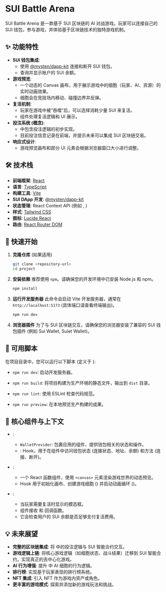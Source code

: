 # SUI Battle Arena

SUI Battle Arena 是一款基于 SUI 区块链的 AI 对战游戏。玩家可以连接自己的 SUI 钱包，参与游戏，并体验基于区块链技术的独特游戏机制。

## ✨ 功能特性

*   **SUI 钱包集成**:
    *   使用 [@mysten/dapp-kit](https://www.npmjs.com/package/@mysten/dapp-kit) 连接和断开 SUI 钱包。
    *   查询并显示账户的 SUI 余额。
*   **游戏预览**:
    *   一个动态的 Canvas 画布，用于展示游戏中的细胞（玩家、AI、资源）的实时动画效果。
    *   细胞会在竞技场内移动、碰撞边界并反弹。
*   **复活机制**:
    *   玩家在游戏中被“吞噬”后，可以选择消耗少量 SUI 来复活。
    *   <mcfile name="ReviveModal.tsx" path="d:\sui_cli\AI-Battle\project\src\components\ReviveModal.tsx"></mcfile> 组件处理复活逻辑和 UI 展示。
*   **投注系统 (概念)**:
    *   <mcfile name="BettingContext.tsx" path="d:\sui_cli\AI-Battle\project\src\context\BettingContext.tsx"></mcfile> 中包含投注逻辑的初步实现。
    *   目前投注信息记录在前端，并提示未来可以集成 SUI 区块链交易。
*   **响应式设计**:
    *   游戏预览画布和部分 UI 元素会根据浏览器窗口大小进行调整。

## 🛠️ 技术栈

*   **前端框架**: [React](https://reactjs.org/)
*   **语言**: [TypeScript](https://www.typescriptlang.org/)
*   **构建工具**: [Vite](https://vitejs.dev/)
*   **SUI DApp 开发**: [@mysten/dapp-kit](https://www.npmjs.com/package/@mysten/dapp-kit)
*   **状态管理**: React Context API (例如 <mcfile name="WalletContext.tsx" path="d:\sui_cli\AI-Battle\project\src\context\WalletContext.tsx"></mcfile>, <mcfile name="BettingContext.tsx" path="d:\sui_cli\AI-Battle\project\src\context\BettingContext.tsx"></mcfile>)
*   **样式**: [Tailwind CSS](https://tailwindcss.com/)
*   **图标**: [Lucide React](https://lucide.dev/)
*   **路由**: [React Router DOM](https://reactrouter.com/)


## 🚀 快速开始

1.  **克隆仓库** (如果适用)
    ```bash
    git clone <repository-url>
    cd project
    ```

2.  **安装依赖**
    推荐使用 `npm`。请确保您的开发环境中已安装 Node.js 和 npm。
    ```bash
    npm install
    ```

3.  **运行开发服务器**
    此命令会启动 Vite 开发服务器，通常在 `http://localhost:5173` (具体端口请查看终端输出)。
    ```bash
    npm run dev
    ```

4.  **浏览器插件**
    为了与 SUI 区块链交互，请确保您的浏览器安装了兼容的 SUI 钱包插件 (例如 Sui Wallet, Suiet Wallet)。

## 📜 可用脚本

在项目目录中，您可以运行以下脚本 (定义于 <mcfile name="package.json" path="d:\sui_cli\AI-Battle\project\package.json"></mcfile>):

*   `npm run dev`:
    启动开发服务器。

*   `npm run build`:
    将项目构建为生产环境的静态文件，输出到 `dist` 目录。

*   `npm run lint`:
    使用 ESLint 检查代码规范。

*   `npm run preview`:
    在本地预览生产构建的成果。

## 🔑 核心组件与上下文

*   **<mcfile name="WalletContext.tsx" path="d:\sui_cli\AI-Battle\project\src\context\WalletContext.tsx"></mcfile>**:
    *   `WalletProvider`: 包裹应用的组件，提供钱包相关的状态和操作。
    *   <mcsymbol name="useWallet" filename="WalletContext.tsx" path="d:\sui_cli\AI-Battle\project\src\context\WalletContext.tsx" startline="55" type="function"></mcsymbol>: Hook，用于在组件中访问钱包状态 (连接状态、地址、余额) 和方法 (连接、断开)。

*   **<mcfile name="GamePreview.tsx" path="d:\sui_cli\AI-Battle\project\src\components\GamePreview.tsx"></mcfile>**:
    *   一个 React 函数组件，使用 `<canvas>` 元素渲染游戏世界的动态预览。
    *   <mcsymbol name="useEffect" filename="GamePreview.tsx" path="d:\sui_cli\AI-Battle\project\src\components\GamePreview.tsx" startline="6" type="function"></mcsymbol> Hook 用于初始化画布、创建游戏细胞 (<mcsymbol name="createRandomCells" filename="GamePreview.tsx" path="d:\sui_cli\AI-Battle\project\src\components\GamePreview.tsx" startline="36" type="function"></mcsymbol>) 并启动动画循环 (<mcsymbol name="animate" filename="GamePreview.tsx" path="d:\sui_cli\AI-Battle\project\src\components\GamePreview.tsx" startline="74" type="function"></mcsymbol>)。

*   **<mcfile name="ReviveModal.tsx" path="d:\sui_cli\AI-Battle\project\src\components\ReviveModal.tsx"></mcfile>**:
    *   当玩家需要复活时显示的模态框。
    *   <mcsymbol name="ReviveModal" filename="ReviveModal.tsx" path="d:\sui_cli\AI-Battle\project\src\components\ReviveModal.tsx" startline="10" type="function"></mcsymbol> 组件接收 <mcsymbol name="onRevive" filename="ReviveModal.tsx" path="d:\sui_cli\AI-Battle\project\src\components\ReviveModal.tsx" startline="6" type="function"></mcsymbol> 和 <mcsymbol name="onClose" filename="ReviveModal.tsx" path="d:\sui_cli\AI-Battle\project\src\components\ReviveModal.tsx" startline="7" type="function"></mcsymbol> 回调函数。
    *   它会检查用户的 SUI 余额是否足够支付复活费用。

## 💡 未来展望

*   **完整的区块链集成**: 将 <mcfile name="BettingContext.tsx" path="d:\sui_cli\AI-Battle\project\src\context\BettingContext.tsx"></mcfile> 中的投注逻辑与 SUI 智能合约交互。
*   **游戏逻辑上链**: 将核心游戏逻辑（如细胞状态、战斗结果）迁移到 SUI 智能合约，实现真正的去中心化游戏。
*   **AI 行为增强**: 提升 <mcfile name="GamePreview.tsx" path="d:\sui_cli\AI-Battle\project\src\components\GamePreview.tsx"></mcfile> 中 AI 细胞的行为逻辑。
*   **排行榜**: 实现基于玩家表现的排行榜系统。
*   **NFT 集成**: 引入 NFT 作为游戏内资产或角色。
*   **更丰富的游戏模式**: 探索并添加新的游戏玩法和挑战。 

